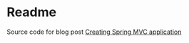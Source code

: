 # Readme

Source code for blog post [Creating Spring MVC application](http://blog.romach007.com/creating-spring-mvc-application)
